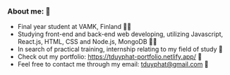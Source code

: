 ### About me: 👀
- Final year student at VAMK, Finland 👨‍💼
- Studying front-end and back-end web developing, utilizing Javascript, React.js, HTML, CSS and Node.js, MongoDB 👨‍💻
- In search of practical training, internship relating to my field of study 📝
- Check out my portfolio: https://tduyphat-portfolio.netlify.app/ 📂
- Feel free to contact me through my email: tduyphat@gmail.com 📩
